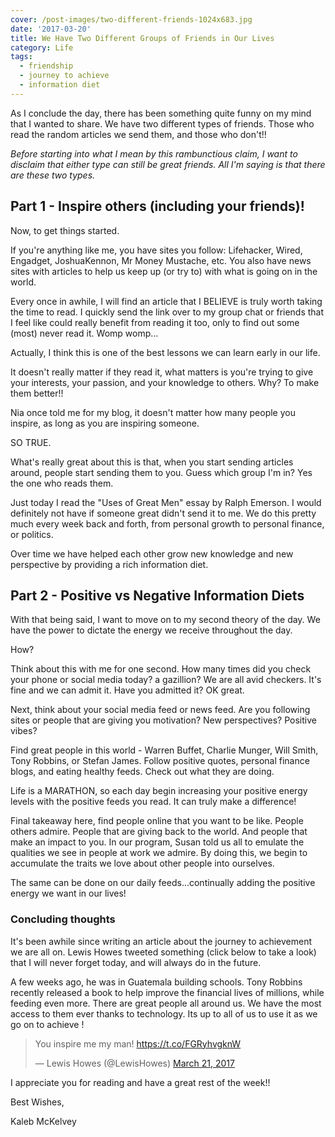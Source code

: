 ```yaml
---
cover: /post-images/two-different-friends-1024x683.jpg
date: '2017-03-20'
title: We Have Two Different Groups of Friends in Our Lives
category: Life
tags:
  - friendship
  - journey to achieve
  - information diet
---
```

As I conclude the day, there has been something quite funny on my mind that I wanted to share. We have two different types of friends. Those who read the random articles we send them, and those who don't!!
    
    
_Before starting into what I mean by this rambunctious claim, I want to disclaim that either type can still be great friends. All I'm saying is that there are these two types._
    

## Part 1 - Inspire others (including your friends)!

Now, to get things started. 

If you're anything like me, you have sites you follow: Lifehacker, Wired, Engadget, JoshuaKennon, Mr Money Mustache, etc. You also have news sites with articles to help us keep up (or try to) with what is going on in the world. 

Every once in awhile, I will find an article that I BELIEVE is truly worth taking the time to read. I quickly send the link over to my group chat or friends that I feel like could really benefit from reading it too, only to find out some (most) never read it.  Womp womp... 

Actually, I think this is one of the best lessons we can learn early in our life. 

It doesn't really matter if they read it, what matters is you're trying to give your interests, your passion, and your knowledge to others. Why? To make them better!! 

Nia once told me for my blog, it doesn't matter how many people you inspire, as long as you are inspiring someone. 

SO TRUE. 

What's really great about this is that, when you start sending articles around, people start sending them to you. Guess which group I'm in? Yes the one who reads them. 

Just today I read the "Uses of Great Men" essay by Ralph Emerson. I would definitely not have if someone great didn't send it to me. We do this pretty much every week back and forth, from personal growth to personal finance, or politics. 

Over time we have helped each other grow new knowledge and new perspective by providing a rich information diet. 

## Part 2 - Positive vs Negative Information Diets

With that being said, I want to move on to my second theory of the day. We have the power to dictate the energy we receive throughout the day. 

How? 

Think about this with me for one second. How many times did you check your phone or social media today? a gazillion? We are all avid checkers. It's fine and we can admit it. Have you admitted it? OK great. 

Next, think about your social media feed or news feed. Are you following sites or people that are giving you motivation? New perspectives? Positive vibes? 

Find great people in this world - Warren Buffet, Charlie Munger, Will Smith, Tony Robbins, or Stefan James. Follow positive quotes, personal finance blogs, and eating healthy feeds. Check out what they are doing. 

Life is a MARATHON, so each day begin increasing your positive energy levels with the positive feeds you read. It can truly make a difference! 

Final takeaway here, find people online that you want to be like. People others admire. People that are giving back to the world. And people that make an impact to you. In our program, Susan told us all to emulate the qualities we see in people at work we admire. By doing this, we begin to accumulate the traits we love about other people into ourselves. 

The same can be done on our daily feeds...continually adding the positive energy we want in our lives! 

### Concluding thoughts

It's been awhile since writing an article about the journey to achievement we are all on. Lewis Howes tweeted something (click below to take a look) that I will never forget today, and will always do in the future. 

A few weeks ago, he was in Guatemala building schools. Tony Robbins recently released a book to help improve the financial lives of millions, while feeding even more. There are great people all around us. We have the most access to them ever thanks to technology. Its up to all of us to use it as we go on to achieve ! 

> You inspire me my man! <https://t.co/FGRyhvgknW>
> 
> — Lewis Howes (@LewisHowes) [March 21, 2017](https://twitter.com/LewisHowes/status/844008784741588992)

I appreciate you for reading and have a great rest of the week!! 

Best Wishes, 

Kaleb McKelvey
